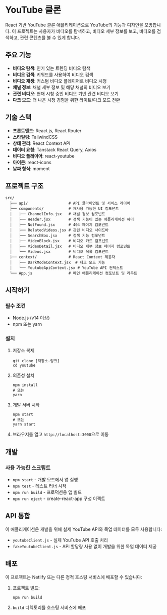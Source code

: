 # YouTube 클론

React 기반 YouTube 클론 애플리케이션으로 YouTube의 기능과 디자인을 모방합니다. 이 프로젝트는 사용자가 비디오를 탐색하고, 비디오 세부 정보를 보고, 비디오를 검색하고, 관련 콘텐츠를 볼 수 있게 합니다.

## 주요 기능

- **비디오 탐색**: 인기 있는 트렌딩 비디오 탐색
- **비디오 검색**: 키워드를 사용하여 비디오 검색
- **비디오 재생**: 커스텀 비디오 플레이어로 비디오 시청
- **채널 정보**: 채널 세부 정보 및 해당 채널의 비디오 보기
- **관련 비디오**: 현재 시청 중인 비디오 기반 관련 비디오 보기
- **다크 모드**: 더 나은 시청 경험을 위한 라이트/다크 모드 전환

## 기술 스택

- **프론트엔드**: React.js, React Router
- **스타일링**: TailwindCSS
- **상태 관리**: React Context API
- **데이터 요청**: Tanstack React Query, Axios
- **비디오 플레이어**: react-youtube
- **아이콘**: react-icons
- **날짜 형식**: moment

## 프로젝트 구조

```
src/
  ├── api/                  # API 클라이언트 및 서비스 레이어
  ├── components/           # 재사용 가능한 UI 컴포넌트
  │   ├── ChannelInfo.jsx   # 채널 정보 컴포넌트
  │   ├── Header.jsx        # 검색 기능이 있는 애플리케이션 헤더
  │   ├── NotFound.jsx      # 404 페이지 컴포넌트
  │   ├── RelatedVideos.jsx # 관련 비디오 사이드바
  │   ├── SearchBox.jsx     # 검색 기능 컴포넌트
  │   ├── VideoBlock.jsx    # 비디오 카드 컴포넌트
  │   ├── VideoDetail.jsx   # 비디오 세부 정보 페이지 컴포넌트
  │   └── Videos.jsx        # 비디오 목록 컴포넌트
  ├── context/              # React Context 제공자
  │   ├── DarkModeContext.jsx  # 다크 모드 기능
  │   └── YoutubeApiContext.jsx # YouTube API 컨텍스트
  └── App.js                # 메인 애플리케이션 컴포넌트 및 라우트
```

## 시작하기

### 필수 조건

- Node.js (v14 이상)
- npm 또는 yarn

### 설치

1. 저장소 복제

   ```
   git clone [저장소-링크]
   cd youtube
   ```

2. 의존성 설치

   ```
   npm install
   # 또는
   yarn
   ```

3. 개발 서버 시작

   ```
   npm start
   # 또는
   yarn start
   ```

4. 브라우저를 열고 `http://localhost:3000`으로 이동

## 개발

### 사용 가능한 스크립트

- `npm start` - 개발 모드에서 앱 실행
- `npm test` - 테스트 러너 시작
- `npm run build` - 프로덕션용 앱 빌드
- `npm run eject` - create-react-app 구성 이젝트

## API 통합

이 애플리케이션은 개발을 위해 실제 YouTube API와 목업 데이터를 모두 사용합니다:

- `youtubeClient.js` - 실제 YouTube API 호출 처리
- `fakeYoutubeClient.js` - API 할당량 사용 없이 개발을 위한 목업 데이터 제공

## 배포

이 프로젝트는 Netlify 또는 다른 정적 호스팅 서비스에 배포할 수 있습니다:

1. 프로젝트 빌드:
   ```
   npm run build
   ```
2. `build` 디렉토리를 호스팅 서비스에 배포
